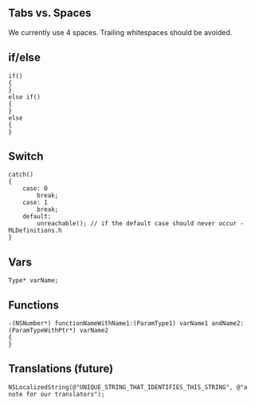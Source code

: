 ## Tabs vs. Spaces
We currently use 4 spaces. Trailing whitespaces should be avoided.
## if/else
```objc
if()
{
}
else if()
{
}
else
{
}
```

## Switch
```objc
catch()
{
    case: 0
        break;
    case: 1
        break;
    default:
        unreachable(); // if the default case should never occur - MLDefinitions.h
}
```

## Vars
```objc
Type* varName;
```

## Functions
```objc
-(NSNumber*) functionNameWithName1:(ParamType1) varName1 andName2:(ParamTypeWithPtr*) varName2
{
}
```

## Translations (future)
```objc
NSLocalizedString(@"UNIQUE_STRING_THAT_IDENTIFIES_THIS_STRING", @"a note for our translators");
```